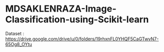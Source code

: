 # MDSAKLENRAZA-Image-Classification-using-Scikit-learn
Dataset : https://drive.google.com/drive/u/0/folders/19rhxnFL0YHQF5CaGTwvN7-65Og8_OYtu
